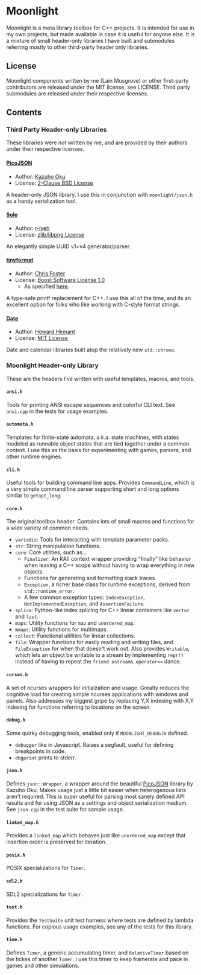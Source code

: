 # Moonlight
Moonlight is a meta library toolbox for C++ projects.  It is intended for use
in my own projects, but made available in case it is useful for anyone else.
It is a mixture of small header-only libraries I have built and submodules
referring mostly to other third-party header only libraries.

## License
Moonlight components written by me (Lain Musgrove) or other first-party
contributors are released under the MIT license, see LICENSE.  Third party
submodules are released under their respective licenses.

## Contents
### Third Party Header-only Libraries
These libraries were _not_ written by me, and are provided by their authors
under their respective licenses.

#### [PicoJSON](https://github.com/kazuho/picojson)
- Author: [Kazuho Oku](https://github.com/kazuho)
- License: [2-Clause BSD License](https://github.com/kazuho/picojson/blob/master/LICENSE)

A header-only JSON library.  I use this in conjunction with `moonlight/json.h`
as a handy serialization tool.

#### [Sole](https://github.com/r-lyeh-archived/sole)
- Author: [r-lyeh](https://github.com/r-lyeh/)
- License: [zlib/libpng License](https://github.com/r-lyeh-archived/sole/blob/master/LICENSE)

An elegantly simple UUID v1+v4 generator/parser.

#### [tinyformat](https://github.com/c42f/tinyformat)
- Author: [Chris Foster](https://github.com/c42f)
- License: [Boost Software License 1.0](https://www.boost.org/LICENSE_1_0.txt)
    - As specified [here](https://github.com/c42f/tinyformat#license).

A type-safe printf replacement for C++.  I use this all of the time, and its
an excellent option for folks who like working with C-style format strings.

#### [Date](https://github.com/HowardHinnant/date)
- Author: [Howard Hinnant](https://github.com/HowardHinnant)
- License: [MIT License](https://github.com/HowardHinnant/date/blob/master/LICENSE.txt)

Date and calendar libraries built atop the relatively new `std::chrono`.

### Moonlight Header-only Library
These are the headers I've written with useful templates, macros, and tools.

#### `ansi.h`
Tools for printing ANSI escape sequences and colorful CLI text.  See `ansi.cpp`
in the tests for usage examples.

#### `automata.h`
Templates for finite-state automata, a.k.a. state machines, with states modeled
as runnable object states that are tied together under a common context.  I use
this as the basis for experimenting with games, parsers, and other runtime
engines.

#### `cli.h`
Useful tools for building command line apps.  Provides  `CommandLine`, which is
a very simple command line parser supporting short and long options similar to
`getopt_long`.

#### `core.h`
The original toolbox header.  Contains lots of small macros and functions for a
wide variety of common needs.

- `variadic`: Tools for interacting with template parameter packs.
- `str`: String manipulation functions.
- `core`: Core utilities, such as...
    - `Finalizer`: An RAII context wrapper providing "finally" like behavior
      when leaving a C++ scope without having to wrap everything in new objects.
    - Functions for generating and formatting stack traces.
    - `Exception`, a richer base class for runtime exceptions, derived from
      `std::runtime_error`.
    - A few common exception types: `IndexException`, `NotImplementedException`,
      and `AssertionFailure`.
- `splice`: Python-like index splicing for C++ linear containers like `vector`
and `list`.
- `maps`: Utility functions for `map` and `unordered_map`.
- `mmaps`: Utility functions for multimaps.
- `collect`: Functional utilities for linear collections.
- `file`: Wrapper functions for easily reading and writing files, and
  `FileException` for when that doesn't work out.  Also provides `Writable`,
  which lets an object be writable to a stream by implementing `repr()` instead
  of having to repeat the `friend ostream& operator<<` dance.

#### `curses.h`
A set of ncurses wrappers for initialzation and usage.  Greatly reduces the
cognitive load for creating simple ncurses applications with windows and panels.
Also addresses my biggest gripe by replacing Y,X indexing with X,Y indexing for
functions referring to locations on the screen.

#### `debug.h`
Some quirky debugging tools, enabled only if `MOONLIGHT_DEBUG` is defined.

- `debugger` like in Javascript.  Raises a segfault, useful for defining
  breakpoints in code.
- `dbgprint` prints to stderr.

#### `json.h`
Defines `json::Wrapper`, a wrapper around the beautiful
[PicoJSON](https://github.com/kazuho/picojson) library by Kazuho Oku.  Makes
usage just a little bit easier when heterogenous lists aren't required.  This is
super useful for parsing most sanely defined API results and for using JSON as a
settings and object serialization medium.  See `json.cpp` in the test suite for
sample usage.

#### `linked_map.h`
Provides a `linked_map` which behaves just like `unordered_map` except that
insertion order is preserved for iteration.

#### `posix.h`
POSIX specializations for `Timer`.

#### `sdl2.h`
SDL2 specializations for `Timer`.

#### `test.h`
Provides the `TestSuite` unit test harness where tests are defined by lambda
functions.  For copious usage examples, see any of the tests for this library.

#### `time.h`
Defines `Timer`, a generic accumulating timer, and `RelativeTimer` based on
the tickes of another `Timer`.  I use this timer to keep framerate and pace in
games and other simulations.
